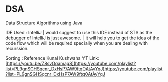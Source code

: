 # DSA
Data Structure Algorithms using Java

IDE Used : IntelliJ | would suggest to use this IDE instead of STS as the debugger of IntelliJ is just awesome.
                    | it will help you to get the idea of the code flow which will be required specially when you are dealing with recurssion.
 

Sorting : Reference Kunal Kushwaha YT
Link: [https://youtu.be/Z8svOqamag8](https://youtube.com/playlist?list=PL9gnSGHSqcnr_DxHsP7AW9ftq0AtAyYqJ)https://youtube.com/playlist?list=PL9gnSGHSqcnr_DxHsP7AW9ftq0AtAyYqJ
